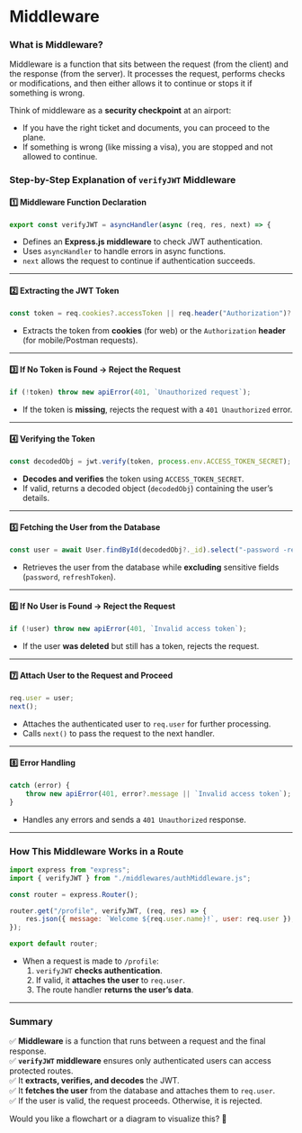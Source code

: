 # Middleware

### **What is Middleware?**  
Middleware is a function that sits between the request (from the client) and the response (from the server). It processes the request, performs checks or modifications, and then either allows it to continue or stops it if something is wrong.  

Think of middleware as a **security checkpoint** at an airport:
- If you have the right ticket and documents, you can proceed to the plane.  
- If something is wrong (like missing a visa), you are stopped and not allowed to continue.  

### **Step-by-Step Explanation of `verifyJWT` Middleware**

#### **1️⃣ Middleware Function Declaration**
```javascript
export const verifyJWT = asyncHandler(async (req, res, next) => {
```
- Defines an **Express.js middleware** to check JWT authentication.
- Uses `asyncHandler` to handle errors in async functions.
- `next` allows the request to continue if authentication succeeds.

---

#### **2️⃣ Extracting the JWT Token**
```javascript
const token = req.cookies?.accessToken || req.header("Authorization")?.replace("Bearer ", "");
```
- Extracts the token from **cookies** (for web) or the `Authorization` **header** (for mobile/Postman requests).

---

#### **3️⃣ If No Token is Found → Reject the Request**
```javascript
if (!token) throw new apiError(401, `Unauthorized request`);
```
- If the token is **missing**, rejects the request with a `401 Unauthorized` error.

---

#### **4️⃣ Verifying the Token**
```javascript
const decodedObj = jwt.verify(token, process.env.ACCESS_TOKEN_SECRET);
```
- **Decodes and verifies** the token using `ACCESS_TOKEN_SECRET`.
- If valid, returns a decoded object (`decodedObj`) containing the user’s details.

---

#### **5️⃣ Fetching the User from the Database**
```javascript
const user = await User.findById(decodedObj?._id).select("-password -refreshToken");
```
- Retrieves the user from the database while **excluding** sensitive fields (`password`, `refreshToken`).

---

#### **6️⃣ If No User is Found → Reject the Request**
```javascript
if (!user) throw new apiError(401, `Invalid access token`);
```
- If the user **was deleted** but still has a token, rejects the request.

---

#### **7️⃣ Attach User to the Request and Proceed**
```javascript
req.user = user;
next();
```
- Attaches the authenticated user to `req.user` for further processing.
- Calls `next()` to pass the request to the next handler.

---

#### **8️⃣ Error Handling**
```javascript
catch (error) {
    throw new apiError(401, error?.message || `Invalid access token`);
}
```
- Handles any errors and sends a `401 Unauthorized` response.

---

### **How This Middleware Works in a Route**

```javascript
import express from "express";
import { verifyJWT } from "./middlewares/authMiddleware.js";

const router = express.Router();

router.get("/profile", verifyJWT, (req, res) => {
    res.json({ message: `Welcome ${req.user.name}!`, user: req.user });
});

export default router;
```

- When a request is made to `/profile`:  
  1. `verifyJWT` **checks authentication**.
  2. If valid, it **attaches the user** to `req.user`.
  3. The route handler **returns the user’s data**.

---

### **Summary**
✅ **Middleware** is a function that runs between a request and the final response.  
✅ **`verifyJWT` middleware** ensures only authenticated users can access protected routes.  
✅ It **extracts, verifies, and decodes** the JWT.  
✅ It **fetches the user** from the database and attaches them to `req.user`.  
✅ If the user is valid, the request proceeds. Otherwise, it is rejected.  

Would you like a flowchart or a diagram to visualize this? 🚀
